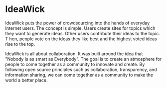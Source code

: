 IdeaWick
========

IdeaWick puts the power of crowdsourcing into the hands of everyday Internet users. 
The concept is simple. Users create sites for topics which they want to generate ideas. 
Other users contribute their ideas to the topic. T
hen, people vote on the ideas they like best and the highest voted ideas rise to the top.

IdeaWick is all about collaboration. It was built around the idea that "Nobody is as smart as Everybody". 
The goal is to create an atmosphere for people to come together as a community to innovate and create. 
By following open source principles such as collaboration, transparency, and information sharing, 
we can come together as a community to make the world a better place.
